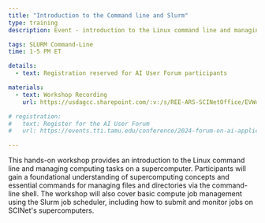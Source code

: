 ```yaml
---
title: "Introduction to the Command line and Slurm"
type: training
description: Event - introduction to the Linux command line and managing computing tasks on a supercomputer

tags: SLURM Command-Line
time: 1-5 PM ET

details:
  - text: Registration reserved for AI User Forum participants

materials:
  - text: Workshop Recording
    url: https://usdagcc.sharepoint.com/:v:/s/REE-ARS-SCINetOffice/EVWdBWm8rsROgyk1I-gZIfoB2XuH4bGkZSC6v6jquU38Sw?e=0Ififv

# registration: 
#   text: Register for the AI User Forum
#   url: https://events.tti.tamu.edu/conference/2024-forum-on-ai-applications-to-usda-science/

---
```


This hands-on workshop provides an introduction to the Linux command line and managing computing tasks on a supercomputer.<!--excerpt--> Participants will gain a foundational understanding of supercomputing concepts and essential commands for managing files and directories via the command-line shell. The workshop will also cover basic compute job management using the Slurm job scheduler, including how to submit and monitor jobs on SCINet's supercomputers. 
